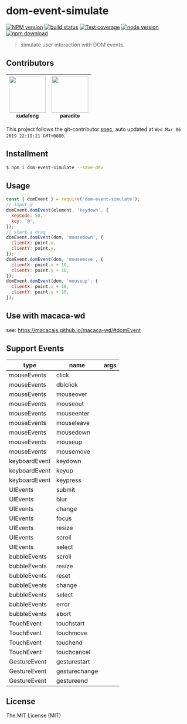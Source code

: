 # dom-event-simulate

[![NPM version][npm-image]][npm-url]
[![build status][travis-image]][travis-url]
[![Test coverage][coveralls-image]][coveralls-url]
[![node version][node-image]][node-url]
[![npm download][download-image]][download-url]

[npm-image]: https://img.shields.io/npm/v/dom-event-simulate.svg?style=flat-square
[npm-url]: https://npmjs.org/package/dom-event-simulate
[travis-image]: https://img.shields.io/travis/macacajs/dom-event-simulate.svg?style=flat-square
[travis-url]: https://travis-ci.org/macacajs/dom-event-simulate
[coveralls-image]: https://img.shields.io/coveralls/macacajs/dom-event-simulate.svg?style=flat-square
[coveralls-url]: https://coveralls.io/r/macacajs/dom-event-simulate?branch=master
[node-image]: https://img.shields.io/badge/node.js-%3E=_8-green.svg?style=flat-square
[node-url]: http://nodejs.org/download/
[download-image]: https://img.shields.io/npm/dm/dom-event-simulate.svg?style=flat-square
[download-url]: https://npmjs.org/package/dom-event-simulate

> simulate user interaction with DOM events.

<!-- GITCONTRIBUTOR_START -->

## Contributors

|[<img src="https://avatars1.githubusercontent.com/u/1011681?v=4" width="100px;"/><br/><sub><b>xudafeng</b></sub>](https://github.com/xudafeng)<br/>|[<img src="https://avatars3.githubusercontent.com/u/1209810?v=4" width="100px;"/><br/><sub><b>paradite</b></sub>](https://github.com/paradite)<br/>|
| :---: | :---: |


This project follows the git-contributor [spec](https://github.com/xudafeng/git-contributor), auto updated at `Wed Mar 06 2019 22:19:21 GMT+0800`.

<!-- GITCONTRIBUTOR_END -->

## Installment

```bash
$ npm i dom-event-simulate --save-dev
```

## Usage

```javascript
const { domEvent } = require('dom-event-simulate');
// input @
domEvent.domEvent(element, 'keydown', {
  keyCode: 50,
  key: '@',
});
// start a drag
domEvent.domEvent(dom, 'mousedown', {
  clientX: point.x,
  clientY: point.y,
});
domEvent.domEvent(dom, 'mousemove', {
  clientX: point.x + 10,
  clientY: point.y + 10,
});
domEvent.domEvent(dom, 'mouseup', {
  clientX: point.x + 10,
  clientY: point.y + 10,
});
```

## Use with macaca-wd

see: https://macacajs.github.io/macaca-wd/#domEvent

## Support Events

| type | name | args |
| --- | --- | --- |
| mouseEvents | click | |
| mouseEvents | dblclick | |
| mouseEvents | mouseover | |
| mouseEvents | mouseout | |
| mouseEvents | mouseenter | |
| mouseEvents | mouseleave | |
| mouseEvents | mousedown | |
| mouseEvents | mouseup | |
| mouseEvents | mousemove | |
| keyboardEvent | keydown | |
| keyboardEvent | keyup | |
| keyboardEvent | keypress | |
| UIEvents | submit | |
| UIEvents | blur | |
| UIEvents | change | |
| UIEvents | focus | |
| UIEvents | resize | |
| UIEvents | scroll | |
| UIEvents | select | |
| bubbleEvents | scroll | |
| bubbleEvents | resize | |
| bubbleEvents | reset | |
| bubbleEvents | change | |
| bubbleEvents | select | |
| bubbleEvents | error | |
| bubbleEvents | abort | |
| TouchEvent | touchstart | |
| TouchEvent | touchmove | |
| TouchEvent | touchend | |
| TouchEvent | touchcancel | |
| GestureEvent | gesturestart | |
| GestureEvent | gesturechange | |
| GestureEvent | gestureend | |

## License

The MIT License (MIT)
